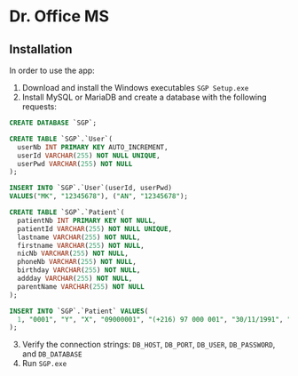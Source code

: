 # Dr. Office MS

## Installation

In order to use the app:

1. Download and install the Windows executables `SGP Setup.exe`
2. Install MySQL or MariaDB and create a database with the following requests:

```sql
CREATE DATABASE `SGP`;

CREATE TABLE `SGP`.`User`(
  userNb INT PRIMARY KEY AUTO_INCREMENT,
  userId VARCHAR(255) NOT NULL UNIQUE,
  userPwd VARCHAR(255) NOT NULL
);

INSERT INTO `SGP`.`User`(userId, userPwd)
VALUES("MK", "12345678"), ("AN", "12345678");

CREATE TABLE `SGP`.`Patient`(
  patientNb INT PRIMARY KEY NOT NULL,
  patientId VARCHAR(255) NOT NULL UNIQUE,
  lastname VARCHAR(255) NOT NULL,
  firstname VARCHAR(255) NOT NULL,
  nicNb VARCHAR(255) NOT NULL,
  phoneNb VARCHAR(255) NOT NULL,
  birthday VARCHAR(255) NOT NULL,
  addday VARCHAR(255) NOT NULL,
  parentName VARCHAR(255) NOT NULL
);

INSERT INTO `SGP`.`Patient` VALUES(
  1, "0001", "Y", "X", "09000001", "(+216) 97 000 001", "30/11/1991", "11/08/2021", "X' Y'"
);
```

3. Verify the connection strings: `DB_HOST`, `DB_PORT`, `DB_USER`, `DB_PASSWORD`, and `DB_DATABASE`
4. Run `SGP.exe`
